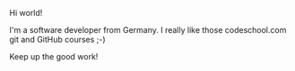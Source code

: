 Hi world!

I'm a software developer from Germany.
I really like those codeschool.com git and GitHub courses ;-)

Keep up the good work!


